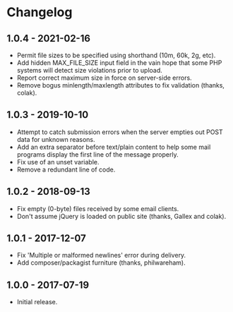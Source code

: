 # Changelog

## 1.0.4 - 2021-02-16

* Permit file sizes to be specified using shorthand (10m, 60k, 2g, etc).
* Add hidden MAX_FILE_SIZE input field in the vain hope that some PHP systems will detect size violations prior to upload.
* Report correct maximum size in force on server-side errors.
* Remove bogus minlength/maxlength attributes to fix validation (thanks, colak).

## 1.0.3 - 2019-10-10

* Attempt to catch submission errors when the server empties out POST data for unknown reasons.
* Add an extra separator before text/plain content to help some mail programs display the first line of the message properly.
* Fix use of an unset variable.
* Remove a redundant line of code.

## 1.0.2 - 2018-09-13

* Fix empty (0-byte) files received by some email clients.
* Don't assume jQuery is loaded on public site (thanks, Gallex and colak).

## 1.0.1 - 2017-12-07

* Fix 'Multiple or malformed newlines' error during delivery.
* Add composer/packagist furniture (thanks, philwareham).

## 1.0.0 - 2017-07-19

* Initial release.
